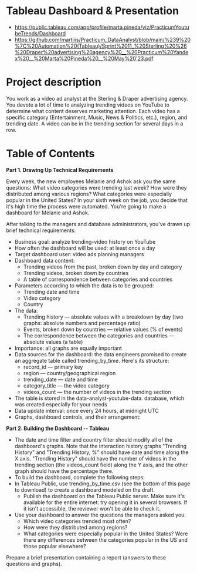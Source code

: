 # Tableau Dashboard & Presentation
- https://public.tableau.com/app/profile/marta.pineda/viz/PracticumYoutubeTrends/Dashboard
- https://github.com/martiiis/Practicum_DataAnalyst/blob/main/%239%20%7C%20Automation%20(Tableau)/Sprint%2011_%20Sterling%20%26%20Draper%20advertising%20agency%20__%20Practicum%20Yandex%20__%20Marta%20Pineda%20__%20May%20'23.pdf


# Project description

You work as a video ad analyst at the Sterling & Draper advertising agency. You devote a lot of time to analyzing trending videos on YouTube to determine what content deserves marketing attention.
Each video has a specific category (Entertainment, Music, News & Politics, etc.), region, and trending date.
A video can be in the trending section for several days in a row.



# Table of Contents

**Part 1. Drawing Up Technical Requirements**

Every week, the new employees Melanie and Ashok ask you the same questions:
What video categories were trending last week?
How were they distributed among various regions?
What categories were especially popular in the United States?
In your sixth week on the job, you decide that it's high time the process were automated. You're going to make a dashboard for Melanie and Ashok.

After talking to the managers and database administrators, you've drawn up brief technical requirements:
- Business goal: analyze trending-video history on YouTube
- How often the dashboard will be used: at least once a day
- Target dashboard user: video ads planning managers
- Dashboard data content:
    - Trending videos from the past, broken down by day and category
    - Trending videos, broken down by countries
    - A table of correspondence between categories and countries
- Parameters according to which the data is to be grouped:
    - Trending date and time
    - Video category
    - Country
- The data:
    - Trending history — absolute values with a breakdown by day (two graphs: absolute numbers and percentage ratio)
    - Events, broken down by countries — relative values (% of events)
    - The correspondence between the categories and countries — absolute values (a table)
- Importance: all graphs are equally important
- Data sources for the dashboard: the data engineers promised to create an aggregate table called trending_by_time. Here's its structure:
    - record_id — primary key
    - region — country/geographical region
    - trending_date — date and time
    - category_title — the video category
    - videos_count — the number of videos in the trending section
- The table is stored in the data-analyst-youtube-data. database, which was created especially for your needs
- Data update interval: once every 24 hours, at midnight UTC
- Graphs, dashboard controls, and their arrangement:


**Part 2. Building the Dashboard -- Tableau**


- The date and time filter and country filter should modify all of the dashboard's graphs. Note that the interaction history graphs "Trending History" and "Trending History, %" should have date and time along the X axis. "Trending History" should have the number of videos in the trending section (the videos_count field) along the Y axis, and the other graph should have the percentage there.
- To build the dashboard, complete the following steps:
- In Tableau Public, use trending_by_time.csv (see the bottom of this page to download) to create a dashboard modeled on the draft.
    - Publish the dashboard on the Tableau Public server. Make sure it's available for the entire internet: try opening it in several browsers. If it isn't accessible, the reviewer won't be able to check it.
- Use your dashboard to answer the questions the managers asked you:
    - Which video categories trended most often?
    - How were they distributed among regions?
    - What categories were especially popular in the United States? Were there any differences between the categories popular in the US and those popular elsewhere?

Prepare a brief presentation containing a report (answers to these questions and graphs).
